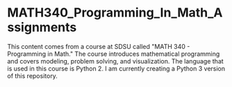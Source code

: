 # MATH340_Programming_In_Math_Assignments
This content comes from a course at SDSU called "MATH 340 - Programming in Math." The course introduces mathematical programming and covers modeling, problem solving, and visualization. The language that is used in this course is Python 2. I am currently creating a Python 3 version of this repository.

